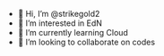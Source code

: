 - 👋 Hi, I’m @strikegold2
- 👀 I’m interested in EdN
- 🌱 I’m currently learning Cloud
- 💞️ I’m looking to collaborate on codes

<!---
strikegold2/strikegold2 is a ✨ special ✨ repository because its `README.md` (this file) appears on your GitHub profile.
You can click the Preview link to take a look at your changes.
--->
